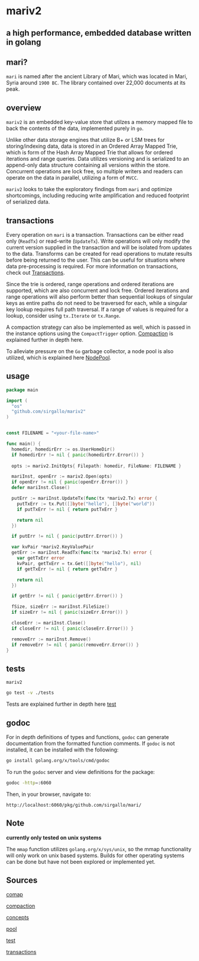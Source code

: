 # mariv2

## a high performance, embedded database written in golang


## mari?

`mari` is named after the ancient Library of Mari, which was located in Mari, Syria around `1900 BC`. The library contained over 22,000 documents at its peak. 


## overview 

`mariv2` is an embedded key-value store that utilzes a memory mapped file to back the contents of the data, implemented purely in `go`.

Unlike other data storage engines that utilize B+ or LSM trees for storing/indexing data, data is stored in an Ordered Array Mapped Trie, which is form of the Hash Array Mapped Trie that allows for ordered iterations and range queries. Data utilizes versioning and is serialized to an append-only data structure containing all versions within the store. Concurrent operations are lock free, so multiple writers and readers can operate on the data in parallel, utilizing a form of `MVCC`.

`mariv2` looks to take the exploratory findings from `mari` and optimize shortcomings, including reducing write amplification and reduced footprint of serialized data.


## transactions

Every operation on `mari` is a transaction. Transactions can be either read only (`ReadTx`) or read-write (`UpdateTx`). Write operations will only modify the current version supplied in the transaction and will be isolated from updates to the data. Transforms can be created for read operations to mutate results before being returned to the user. This can be useful for situations where data pre-processing is required. For more information on transactions, check out [Transactions](./docs/Transactions.md).

Since the trie is ordered, range operations and ordered iterations are supported, which are also concurrent and lock free. Ordered iterations and range operations will also perform better than sequential lookups of singular keys as entire paths do not need to be traversed for each, while a singular key lookup requires full path traversal. If a range of values is required for a lookup, consider using `tx.Iterate` or `tx.Range`.

A compaction strategy can also be implemented as well, which is passed in the instance options using the `CompactTrigger` option. [Compaction](./docs/Compaction.md) is explained further in depth here.

To alleviate pressure on the `Go` garbage collector, a node pool is also utilized, which is explained here [NodePool](./docs/NodePool.md).


## usage

```go
package main

import (
  "os"
  "github.com/sirgallo/mariv2"
)


const FILENAME = "<your-file-name>"

func main() {
  homedir, homedirErr := os.UserHomeDir()
  if homedirErr != nil { panic(homedirErr.Error()) }
  
  opts := mariv2.InitOpts{ Filepath: homedir, FileName: FILENAME }

  mariInst, openErr := mariv2.Open(opts)
  if openErr != nil { panic(openErr.Error()) }
  defer mariInst.Close()

  putErr := mariInst.UpdateTx(func(tx *mariv2.Tx) error {
    putTxErr := tx.Put([]byte("hello"), []byte("world"))
    if putTxErr != nil { return putTxErr }

    return nil
  })

  if putErr != nil { panic(putErr.Error()) }

  var kvPair *mariv2.KeyValuePair
  getErr := mariInst.ReadTx(func(tx *mariv2.Tx) error {
    var getTxErr error
    kvPair, getTxErr = tx.Get([]byte("hello"), nil)
    if getTxErr != nil { return getTxErr }

    return nil
  })

  if getErr != nil { panic(getErr.Error()) }

  fSize, sizeErr := mariInst.FileSize()
  if sizeErr != nil { panic(sizeErr.Error()) }

  closeErr := mariInst.Close()
  if closeErr != nil { panic(closeErr.Error()) }

  removeErr := mariInst.Remove()
  if removeErr != nil { panic(removeErr.Error()) }
}
```


## tests

`mariv2`
```bash
go test -v ./tests
```

Tests are explained further in depth here [test](./docs/tests.md)

## godoc

For in depth definitions of types and functions, `godoc` can generate documentation from the formatted function comments. If `godoc` is not installed, it can be installed with the following:
```bash
go install golang.org/x/tools/cmd/godoc
```

To run the `godoc` server and view definitions for the package:
```bash
godoc -http=:6060
```

Then, in your browser, navigate to:
```
http://localhost:6060/pkg/github.com/sirgallo/mari/
```


## Note

**currently only tested on unix systems**

The `mmap` function utilizes `golang.org/x/sys/unix`, so the mmap functionality will only work on unix based systems. Builds for other operating systems can be done but have not been explored or implemented yet.


## Sources

[comap](./docs/comap.md)

[compaction](./docs/compaction.md)

[concepts](./docs/concepts.md)

[pool](./docs/pool.md)

[test](./docs/test.md)

[transactions](./docs/transactions.md)
